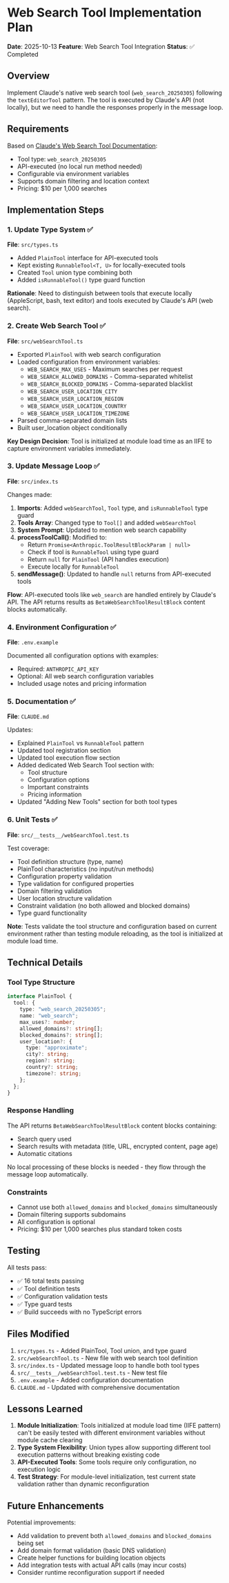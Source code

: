 # Web Search Tool Implementation Plan

**Date**: 2025-10-13
**Feature**: Web Search Tool Integration
**Status**: ✅ Completed

## Overview

Implement Claude's native web search tool (`web_search_20250305`) following the `textEditorTool` pattern. The tool is executed by Claude's API (not locally), but we need to handle the responses properly in the message loop.

## Requirements

Based on [Claude's Web Search Tool Documentation](https://docs.claude.com/en/docs/agents-and-tools/tool-use/web-search-tool):

- Tool type: `web_search_20250305`
- API-executed (no local run method needed)
- Configurable via environment variables
- Supports domain filtering and location context
- Pricing: $10 per 1,000 searches

## Implementation Steps

### 1. Update Type System ✅

**File**: `src/types.ts`

- Added `PlainTool` interface for API-executed tools
- Kept existing `RunnableTool<T, U>` for locally-executed tools
- Created `Tool` union type combining both
- Added `isRunnableTool()` type guard function

**Rationale**: Need to distinguish between tools that execute locally (AppleScript, bash, text editor) and tools executed by Claude's API (web search).

### 2. Create Web Search Tool ✅

**File**: `src/webSearchTool.ts`

- Exported `PlainTool` with web search configuration
- Loaded configuration from environment variables:
  - `WEB_SEARCH_MAX_USES` - Maximum searches per request
  - `WEB_SEARCH_ALLOWED_DOMAINS` - Comma-separated whitelist
  - `WEB_SEARCH_BLOCKED_DOMAINS` - Comma-separated blacklist
  - `WEB_SEARCH_USER_LOCATION_CITY`
  - `WEB_SEARCH_USER_LOCATION_REGION`
  - `WEB_SEARCH_USER_LOCATION_COUNTRY`
  - `WEB_SEARCH_USER_LOCATION_TIMEZONE`
- Parsed comma-separated domain lists
- Built user_location object conditionally

**Key Design Decision**: Tool is initialized at module load time as an IIFE to capture environment variables immediately.

### 3. Update Message Loop ✅

**File**: `src/index.ts`

Changes made:

1. **Imports**: Added `webSearchTool`, `Tool` type, and `isRunnableTool` type guard
2. **Tools Array**: Changed type to `Tool[]` and added `webSearchTool`
3. **System Prompt**: Updated to mention web search capability
4. **processToolCall()**: Modified to:
   - Return `Promise<Anthropic.ToolResultBlockParam | null>`
   - Check if tool is `RunnableTool` using type guard
   - Return `null` for `PlainTool` (API handles execution)
   - Execute locally for `RunnableTool`
5. **sendMessage()**: Updated to handle `null` returns from API-executed tools

**Flow**: API-executed tools like `web_search` are handled entirely by Claude's API. The API returns results as `BetaWebSearchToolResultBlock` content blocks automatically.

### 4. Environment Configuration ✅

**File**: `.env.example`

Documented all configuration options with examples:
- Required: `ANTHROPIC_API_KEY`
- Optional: All web search configuration variables
- Included usage notes and pricing information

### 5. Documentation ✅

**File**: `CLAUDE.md`

Updates:
- Explained `PlainTool` vs `RunnableTool` pattern
- Updated tool registration section
- Updated tool execution flow section
- Added dedicated Web Search Tool section with:
  - Tool structure
  - Configuration options
  - Important constraints
  - Pricing information
- Updated "Adding New Tools" section for both tool types

### 6. Unit Tests ✅

**File**: `src/__tests__/webSearchTool.test.ts`

Test coverage:
- Tool definition structure (type, name)
- PlainTool characteristics (no input/run methods)
- Configuration property validation
- Type validation for configured properties
- Domain filtering validation
- User location structure validation
- Constraint validation (no both allowed and blocked domains)
- Type guard functionality

**Note**: Tests validate the tool structure and configuration based on current environment rather than testing module reloading, as the tool is initialized at module load time.

## Technical Details

### Tool Type Structure

```typescript
interface PlainTool {
  tool: {
    type: "web_search_20250305";
    name: "web_search";
    max_uses?: number;
    allowed_domains?: string[];
    blocked_domains?: string[];
    user_location?: {
      type: "approximate";
      city?: string;
      region?: string;
      country?: string;
      timezone?: string;
    };
  };
}
```

### Response Handling

The API returns `BetaWebSearchToolResultBlock` content blocks containing:
- Search query used
- Search results with metadata (title, URL, encrypted content, page age)
- Automatic citations

No local processing of these blocks is needed - they flow through the message loop automatically.

### Constraints

- Cannot use both `allowed_domains` and `blocked_domains` simultaneously
- Domain filtering supports subdomains
- All configuration is optional
- Pricing: $10 per 1,000 searches plus standard token costs

## Testing

All tests pass:
- ✅ 16 total tests passing
- ✅ Tool definition tests
- ✅ Configuration validation tests
- ✅ Type guard tests
- ✅ Build succeeds with no TypeScript errors

## Files Modified

1. `src/types.ts` - Added PlainTool, Tool union, and type guard
2. `src/webSearchTool.ts` - New file with web search tool definition
3. `src/index.ts` - Updated message loop to handle both tool types
4. `src/__tests__/webSearchTool.test.ts` - New test file
5. `.env.example` - Added configuration documentation
6. `CLAUDE.md` - Updated with comprehensive documentation

## Lessons Learned

1. **Module Initialization**: Tools initialized at module load time (IIFE pattern) can't be easily tested with different environment variables without module cache clearing
2. **Type System Flexibility**: Union types allow supporting different tool execution patterns without breaking existing code
3. **API-Executed Tools**: Some tools require only configuration, no execution logic
4. **Test Strategy**: For module-level initialization, test current state validation rather than dynamic reconfiguration

## Future Enhancements

Potential improvements:
- Add validation to prevent both `allowed_domains` and `blocked_domains` being set
- Add domain format validation (basic DNS validation)
- Create helper functions for building location objects
- Add integration tests with actual API calls (may incur costs)
- Consider runtime reconfiguration support if needed
